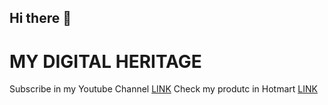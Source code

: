 ## Hi there 👋

# MY DIGITAL HERITAGE
Subscribe in my Youtube Channel [LINK](https://www.youtube.com/@SamuelCavalcantiCosta/videos?sub_confirmation=1)
Check my produtc in Hotmart [LINK](https://hotmart.com/en/marketplace/products?q=SAMUEL%20CAVALCANTI%20COSTA)
